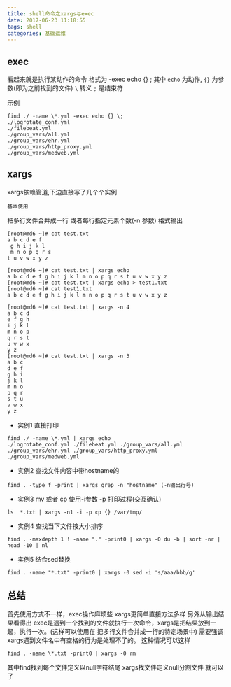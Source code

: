 ```yaml
---
title: shell命令之xargs与exec
date: 2017-06-23 11:18:55
tags: shell
categories: 基础运维
---
```


## exec 
看起来就是执行某动作的命令
格式为 -exec echo {} \; 
其中 `echo` 为动作, `{}` 为参数(即为之前找到的文件) `\` 转义 `;` 是结束符

示例
```
find ./ -name \*.yml -exec echo {} \;
./logrotate_conf.yml
./filebeat.yml
./group_vars/all.yml
./group_vars/ehr.yml
./group_vars/http_proxy.yml
./group_vars/medweb.yml
```


## xargs 
xargs依赖管道,下边直接写了几个个实例

`基本使用`

把多行文件合并成一行 或者每行指定元素个数(-n 参数) 格式输出

```
[root@md6 ~]# cat test.txt
a b c d e f
 g h i j k l
 m n o p q r s
t u v w x y z

[root@md6 ~]# cat test.txt | xargs echo
a b c d e f g h i j k l m n o p q r s t u v w x y z
[root@md6 ~]# cat test.txt | xargs echo > test1.txt
[root@md6 ~]# cat test1.txt
a b c d e f g h i j k l m n o p q r s t u v w x y z

[root@md6 ~]# cat test.txt | xargs -n 4
a b c d
e f g h
i j k l
m n o p
q r s t
u v w x
y z
[root@md6 ~]# cat test.txt | xargs -n 3
a b c
d e f
g h i
j k l
m n o
p q r
s t u
v w x
y z
```

- 实例1 直接打印
```
find ./ -name \*.yml | xargs echo
./logrotate_conf.yml ./filebeat.yml ./group_vars/all.yml ./group_vars/ehr.yml ./group_vars/http_proxy.yml ./group_vars/medweb.yml
```

- 实例2 查找文件内容中带hostname的
```
find . -type f -print | xargs grep -n "hostname" (-n输出行号)
```

- 实例3 mv 或者 cp 使用-i参数 -p 打印过程(交互确认)
```
ls  *.txt | xargs -n1 -i -p cp {} /var/tmp/
```

- 实例4 查找当下文件按大小排序
```
find . -maxdepth 1 ! -name "." -print0 | xargs -0 du -b | sort -nr | head -10 | nl
```

- 实例5 结合sed替换
```
find . -name "*.txt" -print0 | xargs -0 sed -i 's/aaa/bbb/g'
```


## 总结

首先使用方式不一样，exec操作麻烦些 xargs更简单直接方法多样
另外从输出结果看得出  exec是遇到一个找到的文件就执行一次命令，xargs是把结果放到一起，执行一次。(这样可以使用在 把多行文件合并成一行的特定场景中)
需要强调xargs遇到文件名中有空格的行为是处理不了的。
这种情况可以这样

```
find . -name \*.txt -print0 | xargs -0 rm 
```
其中find找到每个文件定义以null字符结尾  xargs找文件定义null分割文件 就可以了 




